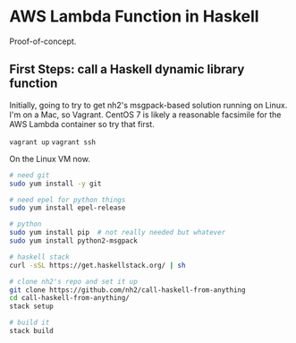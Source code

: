 # AWS Lambda Function in Haskell

Proof-of-concept.

## First Steps: call a Haskell dynamic library function

Initially, going to try to get nh2's msgpack-based solution
running on Linux. I'm on a Mac, so Vagrant. CentOS 7 is likely
a reasonable facsimile for the AWS Lambda container so try
that first.

`vagrant up`
`vagrant ssh`

On the Linux VM now.

``` sh
# need git
sudo yum install -y git

# need epel for python things
sudo yum install epel-release

# python
sudo yum install pip  # not really needed but whatever
sudo yum install python2-msgpack

# haskell stack
curl -sSL https://get.haskellstack.org/ | sh

# clone nh2's repo and set it up
git clone https://github.com/nh2/call-haskell-from-anything
cd call-haskell-from-anything/
stack setup

# build it
stack build



